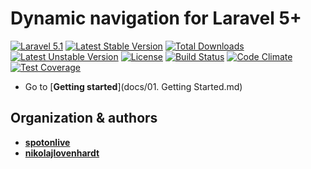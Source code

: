 # Dynamic navigation for Laravel 5+

[![Laravel 5.1](https://img.shields.io/badge/Laravel-5.1-orange.svg?style=flat-square)](http://laravel.com) [![Latest Stable Version](https://poser.pugx.org/spotonlive/sl-navigation/v/stable)](https://packagist.org/packages/spotonlive/sl-navigation) [![Total Downloads](https://poser.pugx.org/spotonlive/sl-navigation/downloads)](https://packagist.org/packages/spotonlive/sl-navigation) [![Latest Unstable Version](https://poser.pugx.org/spotonlive/sl-navigation/v/unstable)](https://packagist.org/packages/spotonlive/sl-navigation) [![License](https://poser.pugx.org/spotonlive/sl-navigation/license)](https://packagist.org/packages/spotonlive/sl-navigation) [![Build Status](https://travis-ci.org/spotonlive/sl-navigation.svg?branch=master)](https://travis-ci.org/spotonlive/sl-navigation) [![Code Climate](https://codeclimate.com/github/spotonlive/sl-navigation/badges/gpa.svg)](https://codeclimate.com/github/spotonlive/sl-navigation) [![Test Coverage](https://codeclimate.com/github/spotonlive/sl-navigation/badges/coverage.svg)](https://codeclimate.com/github/spotonlive/sl-navigation/coverage)

* Go to [**Getting started**](docs/01. Getting Started.md)

## Organization & authors
* [**spotonlive**](https://github.com/spotonlive)
* [**nikolajlovenhardt**](https://github.com/nikolajlovenhardt)
